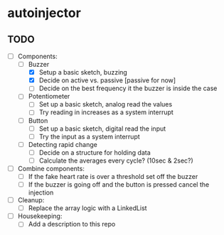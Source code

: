 # autoinjector

## TODO

- [ ] Components:
	- [ ] Buzzer
		- [x] Setup a basic sketch, buzzing
		- [x] Decide on active vs. passive [passive for now]
		- [ ] Decide on the best frequency it the buzzer is inside the case
	- [ ] Potentiometer
		- [ ] Set up a basic sketch, analog read the values
		- [ ] Try reading in increases as a system interrupt
	- [ ] Button
		- [ ] Set up a basic sketch, digital read the input
		- [ ] Try the input as a system interrupt
	- [ ] Detecting rapid change
		- [ ] Decide on a structure for holding data
		- [ ] Calculate the averages every cycle? (10sec & 2sec?)
- [ ] Combine components:
	- [ ] If the fake heart rate is over a threshold set off the buzzer
	- [ ] If the buzzer is going off and the button is pressed cancel the injection
- [ ] Cleanup:
	- [ ] Replace the array logic with a LinkedList
- [ ] Housekeeping:
	- [ ] Add a description to this repo